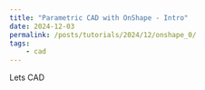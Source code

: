 ```yaml
---
title: "Parametric CAD with OnShape - Intro"
date: 2024-12-03
permalink: /posts/tutorials/2024/12/onshape_0/
tags:
    - cad
---
```

Lets CAD